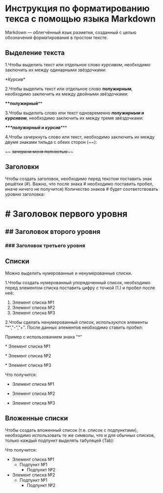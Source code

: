 # Инструкция по форматированию текса с помощью языка Markdown

Markdown — облегчённый язык разметки, созданный с целью обозначения форматирования в простом тексте.

## Выделение текста
1.Чтобы выделить текст или отдельное слово *курсивом*, необходимо заключить их между одинарными звёздочками:

*\*Курсив\** 

2.Чтобы выделить текст или отдельное слово **полужирным**, необходимо заключить их между двойными звёздочками:

**\*\*полужирный**\**

3.Чтобы выделить слово или текст одновременно ***полужирным и курсивом***, необходимо заключить их между тремя звёздочками:

***\*\*\*полужирный и курсив***\***

4.Чтобы зачеркнуть слово или текст, необходимо заключить их между двумя знаками тильда с обеих сторон (~~):

~~ ~~зачеркни меня полностью~~\~~

## Заголовки

Чтобы создать заголовок, необходимо перед текстом поставить знак решётки (#). Важно, что после знака # необходимо поставить пробел, иначе ничего не получится) Количество знаков # будет соответствовать уровню заголовка:
# \# Заголовок первого уровня
## \#\# Заголовок второго уровня
### \#\#\# Заголовок третьего уровня

## Списки
Можно выделить нумерованные и ненумерованные списки.

1.Чтобы создать нумерованный упорядоченный список, необходимо перед элементом списка поставить цифру с точкой (1.) и пробел после неё:

1. Элемент списка №1
2. Элемент списка №2
3. Элемент списка №3

2.Чтобы сделать ненумерованный список, используются элементы "*","-","+". После данных элементов необходимо ставить пробел:

Пример с использованием знака "*"

\* Элемент списка №1    

\* Элемент списка №2 

\* Элемент списка №3

Что получится:
* Элемент списка №1    

* Элемент списка №2 

* Элемент списка №3

## Вложенные списки
Чтобы создать вложенный список (т.е. список с подпунктами), необходимо использовать те же символы, что и для обычных списков, только каждый подпункт выделять табуляцей (Tab):

Что получится:
* Элемент списка №1    
    * Подпункт №1 
        * Подпункт №2
* Элемент списка №2    
    * Подпункт №1 
        * Подпункт №2